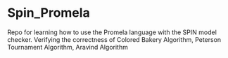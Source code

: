 # Spin_Promela
Repo for learning how to use the Promela language with the SPIN model checker. Verifying the correctness of Colored Bakery Algorithm, Peterson Tournament Algorithm, Aravind Algorithm
